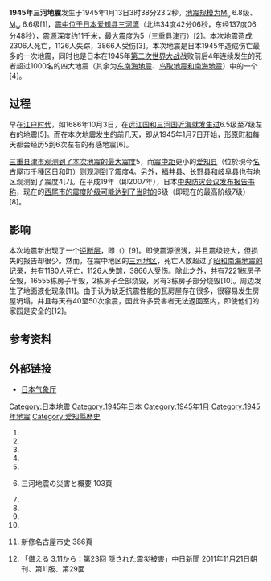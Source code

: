 **1945年三河地震**发生于1945年1月13日3时38分23.2秒。[地震规模为](https://zh.wikipedia.org/wiki/地震规模 "wikilink")[M<sub>L</sub>](https://zh.wikipedia.org/wiki/近震震级 "wikilink") 6.8级、[M<sub>w</sub>](https://zh.wikipedia.org/wiki/矩震级 "wikilink") 6.6级\[1\]，[震中位于](https://zh.wikipedia.org/wiki/震中 "wikilink")[日本](../Page/日本.md "wikilink")[爱知县](https://zh.wikipedia.org/wiki/爱知县 "wikilink")[三河湾](https://zh.wikipedia.org/wiki/三河湾 "wikilink")（北纬34度42分06秒，东经137度06分48秒），[震源](../Page/震源.md "wikilink")深度约11千米，[最大震度为](https://zh.wikipedia.org/wiki/日本气象厅震度阶级 "wikilink")5（[三重县](../Page/三重县.md "wikilink")[津市](https://zh.wikipedia.org/wiki/津市 "wikilink")）\[2\]。本次地震造成2306人死亡，1126人失踪，3866人受伤\[3\]。本次地震是日本1945年造成伤亡最多的一次地震，同时也是日本在1945年[第二次世界大战](../Page/第二次世界大战.md "wikilink")战败前后4年连续发生的死者超过1000名的四大地震（其余为[东南海地震](https://zh.wikipedia.org/wiki/1944年东南海地震 "wikilink")、[鸟取地震和](../Page/1943年鸟取地震.md "wikilink")[南海地震](../Page/1946年南海道大地震.md "wikilink")）中的一个\[4\]。

## 过程

早在[江户时代](../Page/江户时代.md "wikilink")，如1686年10月3日，在[远江国和](https://zh.wikipedia.org/wiki/远江国 "wikilink")[三河国近海就发生过](https://zh.wikipedia.org/wiki/三河国 "wikilink")6.5级至7级左右的地震\[5\]。而在本次地震发生的前几天，即从1945年1月7日开始，[形原町和](https://zh.wikipedia.org/wiki/形原町 "wikilink")每天都会经历5到6次左右的有感地震\[6\]。

[三重县](../Page/三重县.md "wikilink")[津市观测到了本次地震的](../Page/津市_\(日本\).md "wikilink")[最大震度](https://zh.wikipedia.org/wiki/日本气象厅震度阶级 "wikilink")5，而[震中距](../Page/震中距.md "wikilink")更小的[爱知县](https://zh.wikipedia.org/wiki/爱知县 "wikilink")（位於現今[名古屋市](../Page/名古屋市.md "wikilink")[千種区](https://zh.wikipedia.org/wiki/千種区 "wikilink")[日和町](https://zh.wikipedia.org/wiki/日和町 "wikilink")）则观测到了震度4。另外，[福井县](https://zh.wikipedia.org/wiki/福井县 "wikilink")、[长野县和](https://zh.wikipedia.org/wiki/长野县 "wikilink")[岐阜县](../Page/岐阜县.md "wikilink")也有地区观测到了震度4\[7\]。在平成19年（即2007年），日本[中央防灾会议发布报告书称](https://zh.wikipedia.org/wiki/中央防灾会议 "wikilink")，现在的[西尾市的震度阶级可能达到了当时的](https://zh.wikipedia.org/wiki/西尾市 "wikilink")6级（即现在的最高阶级7级）\[8\]。

## 影响

本次地震新出现了一个[逆断层](https://zh.wikipedia.org/wiki/逆断层 "wikilink")，即（）\[9\]。即使震源很浅，并且震级较大，但损失的报告却很少。然而，在震中地区的[三河地区](https://zh.wikipedia.org/wiki/三河地区 "wikilink")，死亡人数超过了[昭和南海地震的记录](https://zh.wikipedia.org/wiki/昭和南海地震 "wikilink")，共有1180人死亡，1126人失踪，3866人受伤。除此之外，共有7221栋房子全毁，16555栋房子半毁，2栋房子全部烧毁，另有3栋房子部分烧毁\[10\]。周边发生了地面液化现象\[11\]。由于认为缺乏抗震性能的瓦房屋存在很多，很容易发生房屋坍塌，并且每天有40至50次余震，因此许多受害者无法返回室内，即使他们的家园是安全的\[12\]。

## 参考资料

## 外部链接

  - [日本气象厅](http://www.jma.go.jp)

[Category:日本地震](https://zh.wikipedia.org/wiki/Category:日本地震 "wikilink") [Category:1945年日本](https://zh.wikipedia.org/wiki/Category:1945年日本 "wikilink") [Category:1945年1月](https://zh.wikipedia.org/wiki/Category:1945年1月 "wikilink") [Category:1945年地震](https://zh.wikipedia.org/wiki/Category:1945年地震 "wikilink") [Category:爱知縣歷史](https://zh.wikipedia.org/wiki/Category:爱知縣歷史 "wikilink")

1.
2.
3.
4.

5.

6.  三河地震の災害と概要 103頁

7.
8.

9.

10.

11. 新修名古屋市史 386頁

12. 「備える 3.11から：第23回 隠された震災被害」中日新聞 2011年11月21日朝刊、第11版、第29面